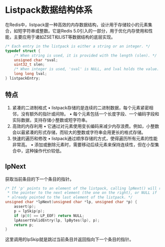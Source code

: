 # Listpack数据结构体系

在Redis中，listpack是一种高效的内存数据结构，设计用于存储较小的元素集合，如短字符串或整数。它是Redis 5.0引入的一部分，用于优化内存使用和性能，主要应用于诸如ZSET和LIST等数据结构的底层实现。

```c
/* Each entry in the listpack is either a string or an integer. */
typedef struct {
    /* When string is used, it is provided with the length (slen). */
    unsigned char *sval;
    uint32_t slen;
    /* When integer is used, 'sval' is NULL, and lval holds the value. */
    long long lval;
} listpackEntry;
```

## 特点

1.	紧凑的二进制格式
•	listpack存储的是连续的二进制数据，每个元素紧密相邻，没有额外的指针或间隙。
•	每个元素包括一个长度字段、一个编码字段和实际数据，支持存储小整数或短字符串。
2.	高效的内存利用
•	它通过对元素使用变长编码来减少内存浪费。例如，小整数会以最紧凑的形式存储，而较大的整数或字符串会用更长的格式存储。
3.	快速的遍历和修改
•	listpack通过顺序存储的方式，使得遍历所有元素的性能非常高。
•	添加或删除元素时，需要移动后续元素来保持连续性，但在小型集合中，这种操作代价较低。

## lpNext

获取当前条目的下一个条目的指针。

```c
/* If 'p' points to an element of the listpack, calling lpNext() will return
 * the pointer to the next element (the one on the right), or NULL if 'p'
 * already pointed to the last element of the listpack. */
unsigned char *lpNext(unsigned char *lp, unsigned char *p) {
    assert(p);
    p = lpSkip(p);
    if (p[0] == LP_EOF) return NULL;
    lpAssertValidEntry(lp, lpBytes(lp), p);
    return p;
}
```

这里调用的lpSkip就是跳过当前条目并返回指向下一个条目的指针。


